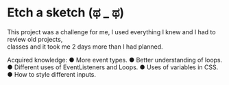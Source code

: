 # Etch a sketch \(ಥ \_ ಥ\)

This project was a challenge for me, I used everything I knew and I had to review old projects, </br>
classes and it took me 2 days more than I had planned.

Acquired knowledge:
● More event types.
● Better understanding of loops.
● Different uses of EventListeners and Loops.
● Uses of variables in CSS.
● How to style different inputs.

